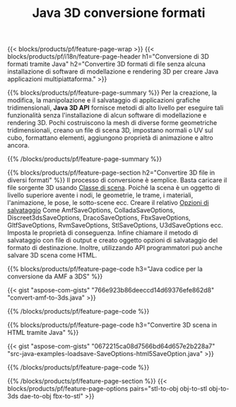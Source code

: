 ﻿---
title: Java 3D conversione formati
url: /it/java/conversion/
description: Convertire 3D formati amf 3ds amf ase att dae drc dxf fbx gltf jt obj ply rvm stl u3d usdz usd vrml x con poche righe di Java codice tramite Java libreria.
---
{{< blocks/products/pf/feature-page-wrap >}}
{{< blocks/products/pf/i18n/feature-page-header h1="Conversione di 3D formati tramite Java" h2="Convertire 3D formati di file senza alcuna installazione di software di modellazione e rendering 3D per creare Java applicazioni multipiattaforma." >}}

{{% blocks/products/pf/feature-page-summary %}}
Per la creazione, la modifica, la manipolazione e il salvataggio di applicazioni grafiche tridimensionali, **Java 3D API** fornisce metodi di alto livello per eseguire tali funzionalità senza l'installazione di alcun software di modellazione e rendering 3D. Pochi costruiscono la mesh di diverse forme geometriche tridimensionali, creano un file di scena 3D, impostano normali o UV sul cubo, formattano elementi, aggiungono proprietà di animazione e altro ancora. 

{{% /blocks/products/pf/feature-page-summary %}}

{{% blocks/products/pf/feature-page-section h2="Convertire 3D file in diversi formati" %}}
Il processo di conversione è semplice. Basta caricare il file sorgente 3D usando [Classe di scena](https://apireference.aspose.com/3d/java/com.aspose.threed/Scene). Poiché la scena è un oggetto di livello superiore avente i nodi, le geometrie, le trame, i materiali, l'animazione, le pose, le sotto-scene ecc. Creare il relativo [Opzioni di salvataggio](https://apireference.aspose.com/3d/java/com.aspose.threed/SaveOptions) Come AmfSaveOptions, ColladaSaveOptions, Discreet3dsSaveOptions, DracoSaveOptions, FbxSaveOptions, GltfSaveOptions, RvmSaveOptions, StlSaveOptions, U3dSaveOptions ecc. Imposta le proprietà di conseguenza. Infine chiamare il metodo di salvataggio con file di output e creato oggetto opzioni di salvataggio del formato di destinazione. Inoltre, utilizzando API programmatori può anche salvare 3D scena come HTML.


{{% blocks/products/pf/feature-page-code h3="Java codice per la conversione da AMF a 3DS" %}}

{{< gist "aspose-com-gists" "766e923b86deeccd14d69376efe862d8" "convert-amf-to-3ds.java" >}}

{{% /blocks/products/pf/feature-page-code %}}


{{% blocks/products/pf/feature-page-code h3="Convertire 3D scena in HTML tramite Java" %}}

{{< gist "aspose-com-gists" "0672215ca08d7566bd64d657e2b228a7" "src-java-examples-loadsave-SaveOptions-html5SaveOption.java" >}}

{{% /blocks/products/pf/feature-page-code %}}

{{% /blocks/products/pf/feature-page-section %}}
{{< blocks/products/pf/feature-page-options pairs="stl-to-obj obj-to-stl obj-to-3ds dae-to-obj fbx-to-stl" >}}